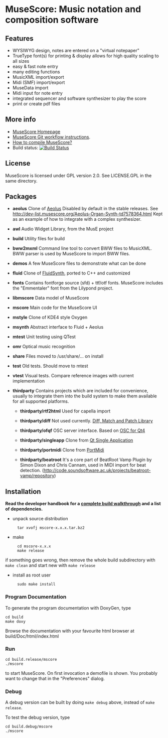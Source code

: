 # MuseScore: Music notation and composition software

## Features

* WYSIWYG design, notes are entered on a "virtual notepaper"
* TrueType font(s) for printing & display allows for high quality scaling to all sizes
* easy & fast note entry
* many editing functions
* MusicXML import/export
* Midi (SMF) import/export
* MuseData import
* Midi input for note entry
* integrated sequencer and software synthesizer to play the score
* print or create pdf files

## More info
* [MuseScore Homepage](http://musescore.org)
* [MuseScore Git workflow instructions](http://musescore.org/en/developers-handbook/git-workflow).
* [How to compile MuseScore?](http://musescore.org/en/developers-handbook/compilation)
* Build status: [![Build Status](https://secure.travis-ci.org/musescore/MuseScore.png)](http://travis-ci.org/musescore/MuseScore)

## License
MuseScore is licensed under GPL version 2.0. See LICENSE.GPL in the same directory.

## Packages
* **aeolus** Clone of [Aeolus](http://kokkinizita.linuxaudio.org/linuxaudio/aeolus/)
Disabled by default in the stable releases. See http://dev-list.musescore.org/Aeolus-Organ-Synth-td7578364.html
Kept as an example of how to integrate with a complex synthesizer.

* **awl** Audio Widget Library, from the MusE project

* **build** Utility files for build

* **bww2mxml** Command line tool to convert BWW files to MusicXML. BWW parser is used by MuseScore to import BWW files.

* **demos** A few MuseScore files to demonstrate what can be done

* **fluid** Clone of [FluidSynth](http://sourceforge.net/apps/trac/fluidsynth/), ported to C++ and customized

* **fonts** Contains fontforge source (sfd) + ttf/otf fonts. MuseScore includes the "Emmentaler" font from the Lilypond project.

* **libmscore** Data model of MuseScore

* **mscore** Main code for the MuseScore UI

* **mstyle** Clone of KDE4 style Oxygen

* **msynth** Abstract interface to Fluid + Aeolus

* **mtest** Unit testing using QTest

* **omr** Optical music recognition

* **share** Files moved to /usr/share/... on install

* **test** Old tests. Should move to mtest

* **vtest** Visual tests. Compare reference images with current implementation

* **thirdparty** Contains projects which are included for convenience, usually to integrate them into the build system to make them available for all supported platforms.

    * **thirdparty/rtf2html**
    Used for capella import

    * **thirdparty/diff**
    Not used currently. [Diff, Match and Patch Library](http://code.google.com/p/google-diff-match-patch/)

    * **thirdparty/ofqf**
    OSC server interface. Based on [OSC for Qt4](http://www.arnoldarts.de/ofqf.html)

    * **thirdparty/singleapp**
    Clone from [Qt Single Application](http://qt.gitorious.org/qt-solutions/qt-solutions/trees/master/qtsingleapplication)

    * **thirdparty/portmidi**
    Clone from [PortMidi](http://portmedia.sourceforge.net/)
   
    * **thirdparty/beatroot**
    It's a core part of BeatRoot Vamp Plugin by Simon Dixon and Chris Cannam, 
    used in MIDI import for beat detection. (http://code.soundsoftware.ac.uk/projects/beatroot-vamp/repository)


## Installation
**Read the developer handbook for a [complete build walkthrough](http://musescore.org/en/developers-handbook/compilation) and a list of dependencies.**

* unpack source distribution

        tar xvofj mscore-x.x.x.tar.bz2

* make

        cd mscore-x.x.x
        make release

if something goes wrong, then remove the whole build subdirectory with `make clean` and start new with `make release`

* install as root user

        sudo make install

### Program Documentation
To generate the program documentation with DoxyGen, type

    cd build
    make doxy

Browse the documentation with your favourite html browser at build/Doc/html/index.html

### Run

    cd build.release/mscore
    ./mscore

to start MuseScore. On first invocation a demofile is shown. You probably want to change that in the "Preferences" dialog.

### Debug
A debug version can be built by doing `make debug` above, instead of `make release`.

To test the debug version, type

    cd build.debug/mscore
    ./mscore
